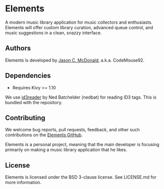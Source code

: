 # Elements

A modern music library application for music collectors and enthusiasts.
Elements will offer custom library curation, advanced queue control, and music
suggestions in a clean, snazzy interface.

## Authors

Elements is developed by [Jason C. McDonald](http://www.indelibluepen.com/),
a.k.a. CodeMouse92.

## Dependencies

- Requires Kivy >= 1.10

We use [id3reader](https://nedbatchelder.com/code/modules/id3reader.html) by
Ned Batchelder (nedbat) for reading ID3 tags. This is bundled with the
repository.

## Contributing

We welcome bug reports, pull requests, feedback, and other such contributions on
the [Elements GitHub](https://github.com/CodeMouse92/Elements).

Elements is a personal project, meaning that the main developer is focusing
primarily on making a music library application that he likes.

## License

Elements is licensed under the BSD 3-clause license. See LICENSE.md for more
information.
